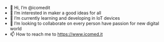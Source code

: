 - 👋 Hi, I’m @icomedit
- 👀 I’m interested in maker a good ideas for all
- 🌱 I’m currently learning and developing in IoT devices
- 💞️ I’m looking to collaborate on every person have passion for new digital world
- 📫 How to reach me to https://www.icomed.it
